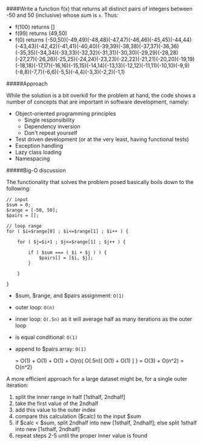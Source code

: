 ####Write a function f(x) that returns all distinct pairs of integers between -50 and 50 (inclusive) whose sum is `x`. Thus:

- f(100) returns []
- f(99) returns (49,50)
- f(0) returns (-50,50)(-49,49)(-48,48)(-47,47)(-46,46)(-45,45)(-44,44)(-43,43)(-42,42)(-41,41)(-40,40)(-39,39)(-38,38)(-37,37)(-36,36)(-35,35)(-34,34)(-33,33)(-32,32)(-31,31)(-30,30)(-29,29)(-28,28)(-27,27)(-26,26)(-25,25)(-24,24)(-23,23)(-22,22)(-21,21)(-20,20)(-19,19)(-18,18)(-17,17)(-16,16)(-15,15)(-14,14)(-13,13)(-12,12)(-11,11)(-10,10)(-9,9)(-8,8)(-7,7)(-6,6)(-5,5)(-4,4)(-3,3)(-2,2)(-1,1)

#####Approach

While the solution is a bit overkill for the problem at hand, the code shows a number of concepts that are important in software development, namely:

- Object-oriented programming principles
    - Single responsibility
    - Dependency inversion
    - Don't repeat yourself
- Test driven development (or at the very least, having functional tests)
- Exception handling
- Lazy class loading
- Namespacing

#####Big-O discussion

The functionality that solves the problem posed basically boils down to the following:

    // input
    $sum = 0;
    $range = [-50, 50];
    $pairs = [];

    // loop range
    for ( $i=$range[0] ; $i<=$range[1] ; $i++ ) {

        for ( $j=$i+1 ; $j<=$range[1] ; $j++ ) {

            if ( $sum === ( $i + $j ) ) {
                $pairs[] = [$i, $j];
            }

        }

    }

- $sum, $range, and $pairs assignment: `O(1)`
- outer loop: `O(n)`
- inner loop: `O(.5n)` as it will average half as many iterations as the outer loop
- is equal conditional: `O(1)`
- append to $pairs array: `O(1)`

    = O(1) + O(1) + O(1) + O(n){ O(.5n)[ O(1) + O(1) ] }
    = O(3) + O(n^2)
    = O(n^2)

A more efficient approach for a large dataset might be, for a single outer iteration:

1) split the inner range in half [1sthalf, 2ndhalf]
2) take the first value of the 2ndhalf
3) add this value to the outer index
4) compare this calculation ($calc) to the input $sum
5) if $calc < $sum, split 2ndhalf into new [1sthalf, 2ndhalf]; else split 1sthalf into new [1sthalf, 2ndhalf]
6) repeat steps 2-5 until the proper inner value is found
